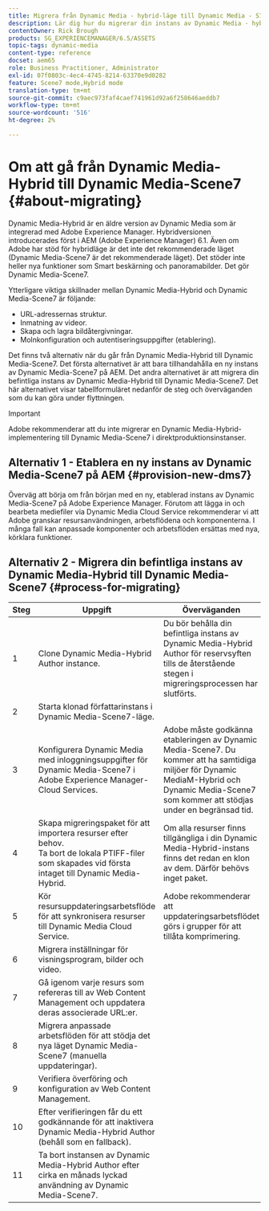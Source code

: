 ```yaml
---
title: Migrera från Dynamic Media - hybrid-läge till Dynamic Media - S7-läge
description: Lär dig hur du migrerar din instans av Dynamic Media - hybrid-läge till Dynamic Media - S7-läge
contentOwner: Rick Brough
products: SG_EXPERIENCEMANAGER/6.5/ASSETS
topic-tags: dynamic-media
content-type: reference
docset: aem65
role: Business Practitioner, Administrator
exl-id: 07f0803c-4ec4-4745-8214-63370e9d0282
feature: Scene7 mode,Hybrid mode
translation-type: tm+mt
source-git-commit: c9aec973faf4caef741961d92a6f258646aeddb7
workflow-type: tm+mt
source-wordcount: '516'
ht-degree: 2%

---
```


# Om att gå från Dynamic Media-Hybrid till Dynamic Media-Scene7 {#about-migrating}

Dynamic Media-Hybrid är en äldre version av Dynamic Media som är integrerad med Adobe Experience Manager. Hybridversionen introducerades först i AEM (Adobe Experience Manager) 6.1. Även om Adobe har stöd för hybridläge är det inte det rekommenderade läget (Dynamic Media-Scene7 är det rekommenderade läget). Det stöder inte heller nya funktioner som Smart beskärning och panoramabilder. Det gör Dynamic Media-Scene7.

Ytterligare viktiga skillnader mellan Dynamic Media-Hybrid och Dynamic Media-Scene7 är följande:

* URL-adressernas struktur.
* Inmatning av videor.
* Skapa och lagra bildåtergivningar.
* Molnkonfiguration och autentiseringsuppgifter (etablering).

Det finns två alternativ när du går från Dynamic Media-Hybrid till Dynamic Media-Scene7. Det första alternativet är att bara tillhandahålla en ny instans av Dynamic Media-Scene7 på AEM. Det andra alternativet är att migrera din befintliga instans av Dynamic Media-Hybrid till Dynamic Media-Scene7. Det här alternativet visar tabellformuläret nedanför de steg och överväganden som du kan göra under flyttningen.

>[!IMPORTANT]
>
>Adobe rekommenderar att du inte migrerar en Dynamic Media-Hybrid-implementering till Dynamic Media-Scene7 i direktproduktionsinstanser.

## Alternativ 1 - Etablera en ny instans av Dynamic Media-Scene7 på AEM {#provision-new-dms7}

Överväg att börja om från början med en ny, etablerad instans av Dynamic Media-Scene7 på Adobe Experience Manager. Förutom att lägga in och bearbeta mediefiler via Dynamic Media Cloud Service rekommenderar vi att Adobe granskar resursanvändningen, arbetsflödena och komponenterna. I många fall kan anpassade komponenter och arbetsflöden ersättas med nya, körklara funktioner.

## Alternativ 2 - Migrera din befintliga instans av Dynamic Media-Hybrid till Dynamic Media-Scene7 {#process-for-migrating}

| Steg | Uppgift | Överväganden |
|---|---|---|
| 1 | Clone Dynamic Media-Hybrid Author instance. | Du bör behålla din befintliga instans av Dynamic Media-Hybrid Author för reservsyften tills de återstående stegen i migreringsprocessen har slutförts. |
| 2 | Starta klonad författarinstans i Dynamic Media-Scene7-läge. |  |
| 3 | Konfigurera Dynamic Media med inloggningsuppgifter för Dynamic Media-Scene7 i Adobe Experience Manager-Cloud Services. | Adobe måste godkänna etableringen av Dynamic Media-Scene7. Du kommer att ha samtidiga miljöer för Dynamic MediaM-Hybrid och Dynamic Media-Scene7 som kommer att stödjas under en begränsad tid. |
| 4 | Skapa migreringspaket för att importera resurser efter behov.<br>Ta bort de lokala PTIFF-filer som skapades vid första intaget till Dynamic Media-Hybrid. | Om alla resurser finns tillgängliga i din Dynamic Media-Hybrid-instans finns det redan en klon av dem. Därför behövs inget paket. |
| 5 | Kör resursuppdateringsarbetsflöde för att synkronisera resurser till Dynamic Media Cloud Service. | Adobe rekommenderar att uppdateringsarbetsflödet görs i grupper för att tillåta komprimering. |
| 6 | Migrera inställningar för visningsprogram, bilder och video. |  |
| 7 | Gå igenom varje resurs som refereras till av Web Content Management och uppdatera deras associerade URL:er. |  |
| 8 | Migrera anpassade arbetsflöden för att stödja det nya läget Dynamic Media-Scene7 (manuella uppdateringar). |  |
| 9 | Verifiera överföring och konfiguration av Web Content Management. |  |
| 10 | Efter verifieringen får du ett godkännande för att inaktivera Dynamic Media-Hybrid Author (behåll som en fallback). |  |
| 11 | Ta bort instansen av Dynamic Media-Hybrid Author efter cirka en månads lyckad användning av Dynamic Media-Scene7. |  |
